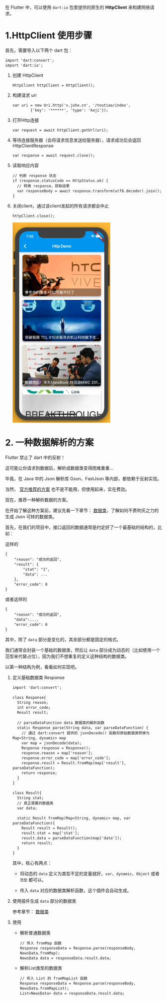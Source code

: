 在 Flutter 中，可以使用 `dart:io` 包里提供的原生的 **HttpClient** 来构建网络请求。  

# 1.HttpClient 使用步骤

首先，需要导入以下两个 dart 包：  

```
import 'dart:convert';
import 'dart:io';
```

1. 创建 HttpClient
    
    ```
    HttpClient httpClient = HttpClient();
    ```

2. 构建请求 uri
    
    ```
    var uri = new Uri.http('v.juhe.cn', '/toutiao/index',
            {'key': '******', 'type': 'keji'});
    ```
    
3. 打开Http连接
    
    ```
    var request = await httpClient.getUrl(uri);
    ```

4. 等待连接服务器（会将请求信息发送给服务器），请求成功后会返回 HttpClientResponse
    
    ```
    var response = await request.close();
    ```
    
5. 读取响应内容
    
    ```
    // 判断 response 状态
    if (response.statusCode == HttpStatus.ok) {
      // 转换 response，获取结果
      var responseBody = await response.transform(utf8.decoder).join();
    } 
    ```
    
6. 关闭client，通过该client发起的所有请求都会中止
    
    ```
    httpClient.close();
    ```
    
    ![](https://raw.githubusercontent.com/chenBingX/img/master/Flutter/httpdemo1.png)

# 2. 一种数据解析的方案

Flutter 禁止了 dart 中的反射！  

这可能让你请求到数据后，解析成数据类变得困难重重...  

毕竟，在 Java 中的 Json 解析库 Gson、FastJson 等内部，都依赖于反射实现。  

当然， [官方推荐的方案](https://flutter.dev/docs/development/data-and-backend/json) 也不是不能用，但使用起来，实在费劲。  

现在，推荐一种解析数据的方案。  

在开始了解这种方案前，建议先看一下章节： [数据类]()，了解如何不费吹灰之力的生成 Json 可转的数据类。  

首先，在我们的项目中，接口返回的数据通常是约定好了一个最基础的结构的，比如：  

这样的  

```
{
    "reason": "成功的返回",
    "result": {
        "stat": "1",
        "data": ...
    },
    "error_code": 0
}
```

或者这样的  

```
{
    "reason": "成功的返回",
    "data":...,
    "error_code": 0
}
```

其中，除了 `data` 部分是变化的，其余部分都是固定的格式。   

我们通常会封装一个基础的数据类，然后让 `data` 部分成为动态的（比如使用一个范型来代替占位），因为我们不想重复的定义这种结构的数据类。

以第一种结构为例，看看如何实现吧。  

1. 定义基础数据类 Response
    
    ```
    import 'dart:convert';
    
    class Response{
      String reason;
      int error_code;
      Result result;
    
      // parseDataFunction data 数据类的解析函数
      static Response parse(String data, var parseDataFunction) {
        // 通过 dart:convert 提供的 jsonDecode() 函数将原始数据类转换为 Map<String, dynamic> map
        var map = jsonDecode(data);
        Response response = Response();
        response.reason = map['reason'];
        response.error_code = map['error_code'];
        response.result = Result.fromMap(map['result'], parseDataFunction);
        return response;
      }
    }
    
    class Result{
      String stat;
      // 真正需要的数据类
      var data;
    
      static Result fromMap(Map<String, dynamic> map, var parseDataFunction){
        Result result = Result();
        result.stat = map['stat'];
        result.data = parseDataFunction(map['data']);
        return result;
      }
    }
    ```

    其中，核心有两点： 

    - 将动态的 `data` 定义为类型不定的变量就好，`var`、`dynamic`、`Object` 或者 `范型` 都可以。

    - 传入 `data` 对应的数据类解析函数，这个插件会自动生成。  

2. 使用插件生成 `data` 部分的数据类

    参考章节： [数据类]()  
    
3. 使用
    
    - 解析普通数据类  
        
        ```
        // 传入 fromMap 函数
        Response responseData = Response.parse(responseBody, NewsData.fromMap);
        NewsData data = responseData.result.data;
        ```
        
    - 解析List类型的数据类
    
        ```
        // 传入 List 的 fromMapList 函数
        Response responseData = Response.parse(responseBody, NewsData.fromMapList);
        List<NewsData> data = responseData.result.data;
        ```

